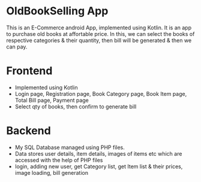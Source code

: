 # OldBookSelling App

This is an E-Commerce android App, implemented using Kotlin. It is an app to purchase old books at affortable price. In this, we can select the books of respective categories & their quantity, then bill will be generated & then we can pay.
 
 
# Frontend

- Implemented using Kotlin
- Login page, Registration page, Book Category page, Book Item page, Total Bill page, Payment page
- Select qty of books, then confirm to generate bill
  
  
# Backend

- My SQL Database managed using PHP files.
- Data stores user details, item details, images of items etc which are accessed with the help of PHP files
- login, adding new user, get Category list, get Item list & their prices, image loading, bill generation 
 
 


